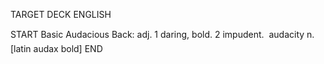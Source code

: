 TARGET DECK
ENGLISH

START
Basic
Audacious
Back: adj. 1 daring, bold. 2 impudent.  audacity n. [latin audax bold]
END
